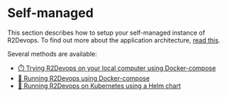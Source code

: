 # Self-managed

This section describes how to setup your self-managed instance of R2Devops.
To find out more about the application architecture, [read this](/self-managed/architecture/).

Several methods are available:

- [⏱️ Trying R2Devops on your local computer using Docker-compose](/self-managed/local-docker-compose/)
- [🐳 Running R2Devops using Docker-compose](/self-managed/docker-compose/)
- [🚀 Running R2Devops on Kubernetes using a Helm chart](/self-managed/kubernetes/)
